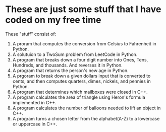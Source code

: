 # These are just some stuff that I have coded on my free time
These "stuff" consist of:
1. A proram that computes the conversion from Celsius to Fahrenheit in Python.
2. A solutuion to a TwoSum problem from LeetCode in Python.
3. A program that breaks down a four digit number into Ones, Tens, Hundreds, and thousands. And reverses it in Python.
4. A program that returns the person's new age in Python.
5. A prgoram to break down a given dollars input that is converted to cents, and then computes quarters, dimes, nickels, and pennies in Python.
6. A program that determines which mailboxes were closed in C++.
7. A program calculates the area of triangle using Heron's formula implemented in C++.
8. A program calculates the number of balloons needed to lift an object in C++.
9. A program turns a chosen letter from the alphabet(A-Z) to a lowercase or uppercase in C++.
